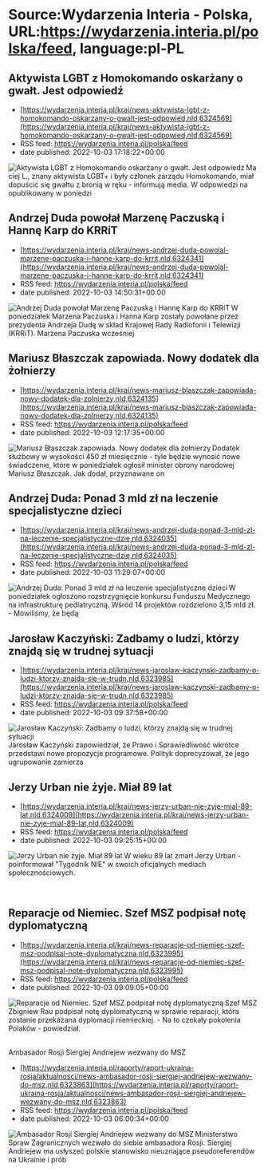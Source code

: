 # Source:Wydarzenia Interia - Polska, URL:https://wydarzenia.interia.pl/polska/feed, language:pl-PL

## Aktywista LGBT z Homokomando oskarżany o gwałt. Jest odpowiedź
 - [https://wydarzenia.interia.pl/kraj/news-aktywista-lgbt-z-homokomando-oskarzany-o-gwalt-jest-odpowied,nId,6324569](https://wydarzenia.interia.pl/kraj/news-aktywista-lgbt-z-homokomando-oskarzany-o-gwalt-jest-odpowied,nId,6324569)
 - RSS feed: https://wydarzenia.interia.pl/polska/feed
 - date published: 2022-10-03 17:18:22+00:00

<p><a href="https://wydarzenia.interia.pl/kraj/news-aktywista-lgbt-z-homokomando-oskarzany-o-gwalt-jest-odpowied,nId,6324569"><img align="left" alt="Aktywista LGBT z Homokomando oskarżany o gwałt. Jest odpowiedź" src="https://i.iplsc.com/aktywista-lgbt-z-homokomando-oskarzany-o-gwalt-jest-odpowied/000G5IVBM5VY62QJ-C321.jpg" /></a>Maciej L., znany aktywista LGBT+ i były członek zarządu Homokomando, miał dopuścić się gwałtu z bronią w ręku - informują media. W odpowiedzi na opublikowany w poniedzi

## Andrzej Duda powołał Marzenę Paczuską i Hannę Karp do KRRiT
 - [https://wydarzenia.interia.pl/kraj/news-andrzej-duda-powolal-marzene-paczuska-i-hanne-karp-do-krrit,nId,6324341](https://wydarzenia.interia.pl/kraj/news-andrzej-duda-powolal-marzene-paczuska-i-hanne-karp-do-krrit,nId,6324341)
 - RSS feed: https://wydarzenia.interia.pl/polska/feed
 - date published: 2022-10-03 14:50:31+00:00

<p><a href="https://wydarzenia.interia.pl/kraj/news-andrzej-duda-powolal-marzene-paczuska-i-hanne-karp-do-krrit,nId,6324341"><img align="left" alt="Andrzej Duda powołał Marzenę Paczuską i Hannę Karp do KRRiT" src="https://i.iplsc.com/andrzej-duda-powolal-marzene-paczuska-i-hanne-karp-do-krrit/000G5I9POACUAUHS-C321.jpg" /></a>W poniedziałek Marzena Paczuska i Hanna Karp zostały powołane przez prezydenta Andrzeja Dudę w skład Krajowej Rady Radiofonii i Telewizji (KRRiT). Marzena Paczuska wcześniej

## Mariusz Błaszczak zapowiada. Nowy dodatek dla żołnierzy
 - [https://wydarzenia.interia.pl/kraj/news-mariusz-blaszczak-zapowiada-nowy-dodatek-dla-zolnierzy,nId,6324135](https://wydarzenia.interia.pl/kraj/news-mariusz-blaszczak-zapowiada-nowy-dodatek-dla-zolnierzy,nId,6324135)
 - RSS feed: https://wydarzenia.interia.pl/polska/feed
 - date published: 2022-10-03 12:17:35+00:00

<p><a href="https://wydarzenia.interia.pl/kraj/news-mariusz-blaszczak-zapowiada-nowy-dodatek-dla-zolnierzy,nId,6324135"><img align="left" alt="Mariusz Błaszczak zapowiada. Nowy dodatek dla żołnierzy" src="https://i.iplsc.com/mariusz-blaszczak-zapowiada-nowy-dodatek-dla-zolnierzy/000G5GL80U8MIMK3-C321.jpg" /></a>Dodatek służbowy w wysokości 450 zł miesięcznie - tyle będzie wynosić nowe świadczenie, które w poniedziałek ogłosił minister obrony narodowej Mariusz Błaszczak. Jak dodał, przyznawane on

## Andrzej Duda: Ponad 3 mld zł na leczenie specjalistyczne dzieci
 - [https://wydarzenia.interia.pl/kraj/news-andrzej-duda-ponad-3-mld-zl-na-leczenie-specjalistyczne-dzie,nId,6324035](https://wydarzenia.interia.pl/kraj/news-andrzej-duda-ponad-3-mld-zl-na-leczenie-specjalistyczne-dzie,nId,6324035)
 - RSS feed: https://wydarzenia.interia.pl/polska/feed
 - date published: 2022-10-03 11:29:07+00:00

<p><a href="https://wydarzenia.interia.pl/kraj/news-andrzej-duda-ponad-3-mld-zl-na-leczenie-specjalistyczne-dzie,nId,6324035"><img align="left" alt="Andrzej Duda: Ponad 3 mld zł na leczenie specjalistyczne dzieci" src="https://i.iplsc.com/andrzej-duda-ponad-3-mld-zl-na-leczenie-specjalistyczne-dzie/000G5G187TI57LGE-C321.jpg" /></a>W poniedziałek ogłoszono rozstrzygnięcie konkursu Funduszu Medycznego na infrastrukturę pediatryczną. Wśród 14 projektów rozdzielono 3,15 mld zł.  - Mówiliśmy, że będą

## Jarosław Kaczyński: Zadbamy o ludzi, którzy znajdą się w trudnej sytuacji
 - [https://wydarzenia.interia.pl/kraj/news-jaroslaw-kaczynski-zadbamy-o-ludzi-ktorzy-znajda-sie-w-trudn,nId,6323985](https://wydarzenia.interia.pl/kraj/news-jaroslaw-kaczynski-zadbamy-o-ludzi-ktorzy-znajda-sie-w-trudn,nId,6323985)
 - RSS feed: https://wydarzenia.interia.pl/polska/feed
 - date published: 2022-10-03 09:37:58+00:00

<p><a href="https://wydarzenia.interia.pl/kraj/news-jaroslaw-kaczynski-zadbamy-o-ludzi-ktorzy-znajda-sie-w-trudn,nId,6323985"><img align="left" alt="Jarosław Kaczyński: Zadbamy o ludzi, którzy znajdą się w trudnej sytuacji" src="https://i.iplsc.com/jaroslaw-kaczynski-zadbamy-o-ludzi-ktorzy-znajda-sie-w-trudn/000G5FOQEJJ2N6VY-C321.jpg" /></a>Jarosław Kaczyński zapowiedział, że Prawo i Sprawiedliwość wkrótce przedstawi nowe propozycje programowe. Polityk doprecyzował, że jego ugrupowanie zamierza 

## Jerzy Urban nie żyje. Miał 89 lat
 - [https://wydarzenia.interia.pl/kraj/news-jerzy-urban-nie-zyje-mial-89-lat,nId,6324009](https://wydarzenia.interia.pl/kraj/news-jerzy-urban-nie-zyje-mial-89-lat,nId,6324009)
 - RSS feed: https://wydarzenia.interia.pl/polska/feed
 - date published: 2022-10-03 09:25:15+00:00

<p><a href="https://wydarzenia.interia.pl/kraj/news-jerzy-urban-nie-zyje-mial-89-lat,nId,6324009"><img align="left" alt="Jerzy Urban nie żyje. Miał 89 lat" src="https://i.iplsc.com/jerzy-urban-nie-zyje-mial-89-lat/000G5FUBBHFO7WX3-C321.jpg" /></a>W wieku 89 lat zmarł Jerzy Urban - poinformował &quot;Tygodnik NIE&quot; w swoich oficjalnych mediach społecznościowych.</p><br clear="all" />

## Reparacje od Niemiec. Szef MSZ podpisał notę dyplomatyczną
 - [https://wydarzenia.interia.pl/kraj/news-reparacje-od-niemiec-szef-msz-podpisal-note-dyplomatyczna,nId,6323995](https://wydarzenia.interia.pl/kraj/news-reparacje-od-niemiec-szef-msz-podpisal-note-dyplomatyczna,nId,6323995)
 - RSS feed: https://wydarzenia.interia.pl/polska/feed
 - date published: 2022-10-03 09:09:05+00:00

<p><a href="https://wydarzenia.interia.pl/kraj/news-reparacje-od-niemiec-szef-msz-podpisal-note-dyplomatyczna,nId,6323995"><img align="left" alt="Reparacje od Niemiec. Szef MSZ podpisał notę dyplomatyczną" src="https://i.iplsc.com/reparacje-od-niemiec-szef-msz-podpisal-note-dyplomatyczna/000G5FW12KNOG9UJ-C321.jpg" /></a>Szef MSZ Zbigniew Rau podpisał notę dyplomatyczną w sprawie reparacji, która zostanie przekazana dyplomacji niemieckiej. - Na to czekały pokolenia Polaków - powiedział.</p><br cl

## Ambasador Rosji Siergiej Andriejew wezwany do MSZ
 - [https://wydarzenia.interia.pl/raporty/raport-ukraina-rosja/aktualnosci/news-ambasador-rosji-siergiej-andriejew-wezwany-do-msz,nId,6323863](https://wydarzenia.interia.pl/raporty/raport-ukraina-rosja/aktualnosci/news-ambasador-rosji-siergiej-andriejew-wezwany-do-msz,nId,6323863)
 - RSS feed: https://wydarzenia.interia.pl/polska/feed
 - date published: 2022-10-03 06:00:34+00:00

<p><a href="https://wydarzenia.interia.pl/raporty/raport-ukraina-rosja/aktualnosci/news-ambasador-rosji-siergiej-andriejew-wezwany-do-msz,nId,6323863"><img align="left" alt="Ambasador Rosji Siergiej Andriejew wezwany do MSZ" src="https://i.iplsc.com/ambasador-rosji-siergiej-andriejew-wezwany-do-msz/000EV4VFDSV0EYRU-C321.jpg" /></a>Ministerstwo Spraw Zagranicznych wezwało do siebie ambasadora Rosji. Siergiej Andriejew ma usłyszeć polskie stanowisko nieuznające pseudoreferendów na Ukrainie i prób 

